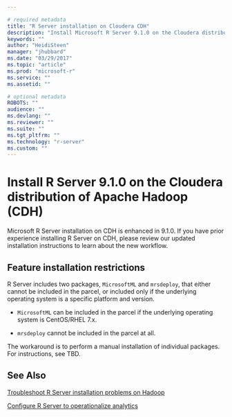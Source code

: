 ```yaml
---

# required metadata
title: "R Server installation on Cloudera CDH"
description: "Install Microsoft R Server 9.1.0 on the Cloudera distribution of Apache Hadoop (CDH)."
keywords: ""
author: "HeidiSteen"
manager: "jhubbard"
ms.date: "03/29/2017"
ms.topic: "article"
ms.prod: "microsoft-r"
ms.service: ""
ms.assetid: ""

# optional metadata
ROBOTS: ""
audience: ""
ms.devlang: ""
ms.reviewer: ""
ms.suite: ""
ms.tgt_pltfrm: ""
ms.technology: "r-server"
ms.custom: ""
---
```


# Install R Server 9.1.0 on the Cloudera distribution of Apache Hadoop (CDH)

Microsoft R Server installation on CDH is enhanced in 9.1.0. If you have prior experience installing R Server on CDH, please review our updated installation instructions to learn about the new workflow.

## Feature installation restrictions

R Server includes two packages, `MicrosoftML` and `mrsdeploy`, that either cannot be included in the parcel, or included only if the underlying operating system is a specific platform and version.

+ `MicrosoftML` can be included in the parcel if the underlying operating system is CentOS/RHEL 7.x. 

+ `mrsdeploy` cannot be included in the parcel at all.

The workaround is to perform a manual installation of individual packages. For instructions, see TBD.

## See Also

[Troubleshoot R Server installation problems on Hadoop](rserver-install-hadoop-troubleshoot.md)

[Configure R Server to operationalize analytics](operationalize/configuration-initial.md)
